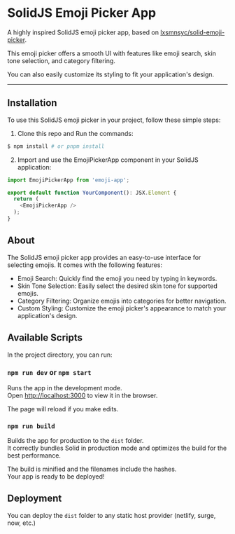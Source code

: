 # SolidJS Emoji Picker App

A highly inspired SolidJS emoji picker app, based on [lxsmnsyc/solid-emoji-picker](https://github.com/lxsmnsyc/solid-emoji-picker). 

This emoji picker offers a smooth UI with features like emoji search, skin tone selection, and category filtering. 

You can also easily customize its styling to fit your application's design.

--------------

## Installation

To use this SolidJS emoji picker in your project, follow these simple steps:

1. Clone this repo and Run the commands:

```bash
$ npm install # or pnpm install 

```

2. Import and use the EmojiPickerApp component in your SolidJS application:

```javascript
import EmojiPickerApp from 'emoji-app';

export default function YourComponent(): JSX.Element {
  return (
    <EmojiPickerApp />
  );
}
```

## About

The SolidJS emoji picker app provides an easy-to-use interface for selecting emojis. It comes with the following features:

- Emoji Search: Quickly find the emoji you need by typing in keywords.
- Skin Tone Selection: Easily select the desired skin tone for supported emojis.
- Category Filtering: Organize emojis into categories for better navigation.
- Custom Styling: Customize the emoji picker's appearance to match your application's design.


## Available Scripts

In the project directory, you can run:

### `npm run dev` or `npm start`

Runs the app in the development mode.<br>
Open [http://localhost:3000](http://localhost:3000) to view it in the browser.

The page will reload if you make edits.<br>

### `npm run build`

Builds the app for production to the `dist` folder.<br>
It correctly bundles Solid in production mode and optimizes the build for the best performance.

The build is minified and the filenames include the hashes.<br>
Your app is ready to be deployed!

## Deployment

You can deploy the `dist` folder to any static host provider (netlify, surge, now, etc.)

